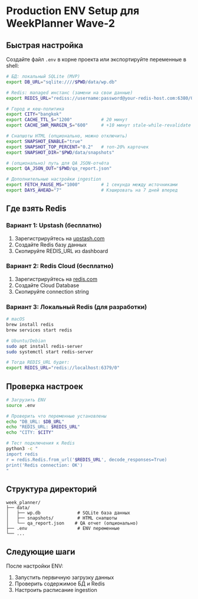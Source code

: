 # Production ENV Setup для WeekPlanner Wave-2

## Быстрая настройка

Создайте файл `.env` в корне проекта или экспортируйте переменные в shell:

```bash
# БД: локальный SQLite (MVP)
export DB_URL="sqlite:////$PWD/data/wp.db"

# Redis: managed инстанс (замени на свои данные)
export REDIS_URL="rediss://username:password@your-redis-host.com:6380/0"

# Город и кеш-политика
export CITY="bangkok"
export CACHE_TTL_S="1200"           # 20 минут
export CACHE_SWR_MARGIN_S="600"     # +10 минут stale-while-revalidate

# Снапшоты HTML (опционально, можно отключить)
export SNAPSHOT_ENABLE="true"
export SNAPSHOT_TOP_PERCENT="0.2"   # топ-20% карточек
export SNAPSHOT_DIR="$PWD/data/snapshots"

# (опционально) путь для QA JSON-отчёта
export QA_JSON_OUT="$PWD/qa_report.json"

# Дополнительные настройки ingestion
export FETCH_PAUSE_MS="1000"        # 1 секунда между источниками
export DAYS_AHEAD="7"               # Кэшировать на 7 дней вперед
```

## Где взять Redis

### Вариант 1: Upstash (бесплатно)
1. Зарегистрируйтесь на [upstash.com](https://upstash.com)
2. Создайте Redis базу данных
3. Скопируйте REDIS_URL из dashboard

### Вариант 2: Redis Cloud (бесплатно)
1. Зарегистрируйтесь на [redis.com](https://redis.com)
2. Создайте Cloud Database
3. Скопируйте connection string

### Вариант 3: Локальный Redis (для разработки)
```bash
# macOS
brew install redis
brew services start redis

# Ubuntu/Debian
sudo apt install redis-server
sudo systemctl start redis-server

# Тогда REDIS_URL будет:
export REDIS_URL="redis://localhost:6379/0"
```

## Проверка настроек

```bash
# Загрузить ENV
source .env

# Проверить что переменные установлены
echo "DB_URL: $DB_URL"
echo "REDIS_URL: $REDIS_URL"
echo "CITY: $CITY"

# Тест подключения к Redis
python3 -c "
import redis
r = redis.Redis.from_url('$REDIS_URL', decode_responses=True)
print('Redis connection: OK')
"
```

## Структура директорий

```
week_planner/
├── data/
│   ├── wp.db              # SQLite база данных
│   ├── snapshots/         # HTML снапшоты
│   └── qa_report.json    # QA отчет (опционально)
├── .env                   # ENV переменные
└── ...
```

## Следующие шаги

После настройки ENV:
1. Запустить первичную загрузку данных
2. Проверить содержимое БД и Redis
3. Настроить расписание ingestion
